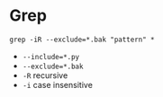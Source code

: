 Grep
====

    grep -iR --exclude=*.bak "pattern" *

* `--include=*.py`
* `--exclude=*.bak`
* `-R` recursive
* `-i` case insensitive
